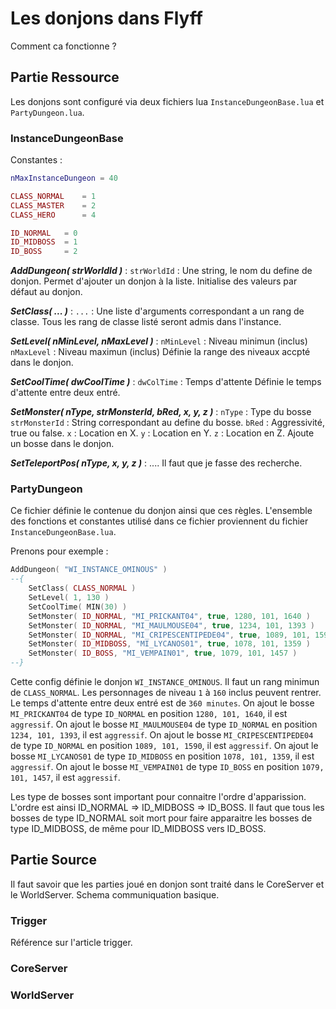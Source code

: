 # Les donjons dans Flyff

Comment ca fonctionne ?

## Partie Ressource

Les donjons sont configuré via deux fichiers lua `InstanceDungeonBase.lua` et `PartyDungeon.lua`.

### InstanceDungeonBase

Constantes :
```lua
nMaxInstanceDungeon = 40

CLASS_NORMAL    = 1
CLASS_MASTER    = 2
CLASS_HERO      = 4

ID_NORMAL   = 0
ID_MIDBOSS  = 1
ID_BOSS     = 2
```

***AddDungeon( strWorldId )*** :
`strWorldId` : Une string, le nom du define de donjon.
Permet d'ajouter un donjon à la liste.
Initialise des valeurs par défaut au donjon.

***SetClass( ... )*** :
`...` : Une liste d'arguments correspondant a un rang de classe.
Tous les rang de classe listé seront admis dans l'instance.

***SetLevel( nMinLevel, nMaxLevel )*** :
`nMinLevel` : Niveau minimun (inclus)
`nMaxLevel` : Niveau maximun (inclus)
Définie la range des niveaux accpté dans le donjon.


***SetCoolTime( dwCoolTime )*** :
`dwColTime` : Temps d'attente
Définie le temps d'attente entre deux entré.

***SetMonster( nType, strMonsterId, bRed, x, y, z )*** :
`nType`        : Type du bosse
`strMonsterId` : String correspondant au define du bosse.
`bRed`         : Aggressivité, true ou false.
`x`            : Location en X.
`y`            : Location en Y.
`z`            : Location en Z.
Ajoute un bosse dans le donjon.


***SetTeleportPos( nType, x, y, z )*** :
.... Il faut que je fasse des recherche.

### PartyDungeon

Ce fichier définie le contenue du donjon ainsi que ces règles.
L'ensemble des fonctions et constantes utilisé dans ce fichier proviennent du fichier `InstanceDungeonBase.lua`.

Prenons pour exemple :
```lua
AddDungeon( "WI_INSTANCE_OMINOUS" )
--{
	SetClass( CLASS_NORMAL )
	SetLevel( 1, 130 )
	SetCoolTime( MIN(30) )
	SetMonster( ID_NORMAL, "MI_PRICKANT04", true, 1280, 101, 1640 )
	SetMonster( ID_NORMAL, "MI_MAULMOUSE04", true, 1234, 101, 1393 )
	SetMonster( ID_NORMAL, "MI_CRIPESCENTIPEDE04", true, 1089, 101, 1590 )
	SetMonster( ID_MIDBOSS, "MI_LYCANOS01", true, 1078, 101, 1359 )
	SetMonster( ID_BOSS, "MI_VEMPAIN01", true, 1079, 101, 1457 )
--}
```
Cette config définie le donjon `WI_INSTANCE_OMINOUS`.
Il faut un rang minimun de `CLASS_NORMAL`.
Les personnages de niveau `1` à `160` inclus peuvent rentrer.
Le temps d'attente entre deux entré est de `360 minutes`.
On ajout le bosse `MI_PRICKANT04` de type `ID_NORMAL` en position `1280, 101, 1640`, il est `aggressif`.
On ajout le bosse `MI_MAULMOUSE04` de type `ID_NORMAL` en position `1234, 101, 1393`, il est `aggressif`.
On ajout le bosse `MI_CRIPESCENTIPEDE04` de type `ID_NORMAL` en position `1089, 101, 1590`, il est `aggressif`.
On ajout le bosse `MI_LYCANOS01` de type `ID_MIDBOSS` en position `1078, 101, 1359`, il est `aggressif`.
On ajout le bosse `MI_VEMPAIN01` de type `ID_BOSS` en position `1079, 101, 1457`, il est `aggressif`.

Les type de bosses sont important pour connaitre l'ordre d'apparission.
L'ordre est ainsi ID_NORMAL => ID_MIDBOSS => ID_BOSS.
Il faut que tous les bosses de type ID_NORMAL soit mort pour faire apparaitre les bosses de type ID_MIDBOSS, de même pour ID_MIDBOSS vers ID_BOSS.


## Partie Source

Il faut savoir que les parties joué en donjon sont traité dans le CoreServer et le WorldServer.
Schema communiquation basique.


### Trigger
Référence sur l'article trigger.

### CoreServer

### WorldServer

